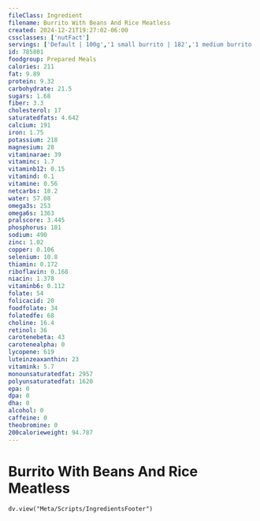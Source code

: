 ```yaml
---
fileClass: Ingredient
filename: Burrito With Beans And Rice Meatless
created: 2024-12-21T19:27:02-06:00
cssclasses: ['nutFact']
servings: ['Default | 100g','1 small burrito | 182','1 medium burrito | 305','1 large burrito | 495','1 extra large burrito | 705','1 burrito, ns as to size | 305','1 cup | 175']
id: 785801
foodgroup: Prepared Meals
calories: 211
fat: 9.89
protein: 9.32
carbohydrate: 21.5
sugars: 1.68
fiber: 3.3
cholesterol: 17
saturatedfats: 4.642
calcium: 191
iron: 1.75
potassium: 218
magnesium: 28
vitaminarae: 39
vitaminc: 1.7
vitaminb12: 0.15
vitamind: 0.1
vitamine: 0.56
netcarbs: 18.2
water: 57.08
omega3s: 253
omega6s: 1363
pralscore: 3.445
phosphorus: 181
sodium: 490
zinc: 1.02
copper: 0.106
selenium: 10.8
thiamin: 0.172
riboflavin: 0.168
niacin: 1.378
vitaminb6: 0.112
folate: 54
folicacid: 20
foodfolate: 34
folatedfe: 68
choline: 16.4
retinol: 36
carotenebeta: 43
carotenealpha: 0
lycopene: 619
luteinzeaxanthin: 23
vitamink: 5.7
monounsaturatedfat: 2957
polyunsaturatedfat: 1620
epa: 0
dpa: 0
dha: 0
alcohol: 0
caffeine: 0
theobromine: 0
200calorieweight: 94.787
---
```


# Burrito With Beans And Rice Meatless

```dataviewjs
dv.view("Meta/Scripts/IngredientsFooter")
```